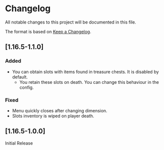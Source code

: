 # Changelog

All notable changes to this project will be documented in this file.

The format is based on [Keep a Changelog](https://keepachangelog.com/en/1.0.0/).

## [1.16.5-1.1.0]

### Added
- You can obtain slots with items found in treasure chests. It is disabled by default.
  - You retain these slots on death. You can change this behaviour in the config.

### Fixed
- Menu quickly closes after changing dimension.
- Slots inventory is wiped on player death.

## [1.16.5-1.0.0]

Initial Release


